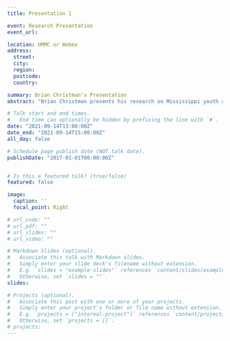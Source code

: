 ```yaml
---
title: Presentation 1

event: Research Presentation
event_url: 

location: UMMC or Webex
address:
  street:
  city: 
  region: 
  postcode: 
  country:

summary: Brian Christman's Presentation
abstract: "Brian Christman presents his research on Mississippi youth and young adult suicide. "

# Talk start and end times.
#   End time can optionally be hidden by prefixing the line with `#`.
date: "2021-09-14T13:00:00Z"
date_end: "2021-09-14T15:00:00Z"
all_day: false

# Schedule page publish date (NOT talk date).
publishDate: "2017-01-01T00:00:00Z"


# Is this a featured talk? (true/false)
featured: false

image:
  caption: ''
  focal_point: Right

# url_code: ""
# url_pdf: ""
# url_slides: ""
# url_video: ""

# Markdown Slides (optional).
#   Associate this talk with Markdown slides.
#   Simply enter your slide deck's filename without extension.
#   E.g. `slides = "example-slides"` references `content/slides/example-slides.md`.
#   Otherwise, set `slides = ""`.
slides:

# Projects (optional).
#   Associate this post with one or more of your projects.
#   Simply enter your project's folder or file name without extension.
#   E.g. `projects = ["internal-project"]` references `content/project/deep-learning/index.md`.
#   Otherwise, set `projects = []`.
# projects:
---
```



